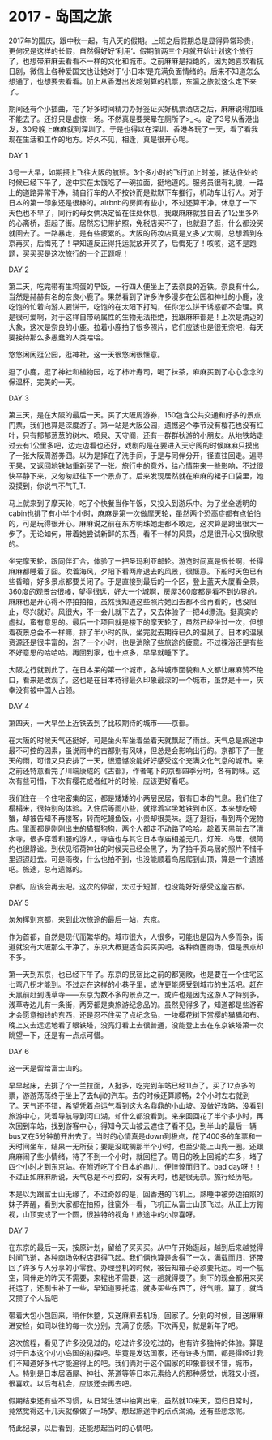 # 2017 - 岛国之旅 

2017年的国庆，跟中秋一起，有八天的假期。上班之后假期总是显得异常珍贵，更何况是这样的长假，自然得好好‘利用’。假期前两三个月就开始计划这个旅行了，也想带麻麻去看看不一样的文化和城市。之前麻麻是拒绝的，因为她喜欢看抗日剧，微信上各种爱国文也让她对于‘小日本’是充满负面情绪的。后来不知道怎么想通了，也想要去看看。加上从香港出发超划算的机票，东瀛之旅就这么定下来了。

期间还有个小插曲，花了好多时间精力办好签证买好机票酒店之后，麻麻说得加班不能去了。还好只是虚惊一场。不然真是要哭晕在厕所了>_<。定了3号从香港出发，30号晚上麻麻就到深圳了。于是也得以在深圳、香港各玩了一天，看了看我现在生活和工作的地方。好久不见，相逢，真是很开心呢。


DAY 1

3号一大早，如期搭上飞往大阪的航班。3个多小时的飞行加上时差，抵达住处的时候已经下午了，途中实在太饿吃了一碗拉面，挺地道的。服务员很有礼貌，一路上的道路异常干净，骑自行车的人不按铃而是默默下车推行，机动车让行人。对于日本的第一印象还是很棒的。airbnb的房间有些小，不过还算干净。休息了一下天色也不早了，同行的母女俩决定留在住处休息，我跟麻麻就独自去了1公里多外的心斋桥，逛起了街。居然忘记带护照，免税店买不了，也就逛了逛，什么都没买就回去了。一路暴走，是有些疲累的。大阪的药妆店真是又多又大啊，总想着到东京再买，后悔死了！早知道反正得托运就放开买了，后悔死了！咳咳，这不是跑题，买买买是这次旅行的一个正题呢！

DAY 2

第二天，吃完带有生鸡蛋的早饭，一行四人便坐上了去奈良的近铁。奈良有什么，当然是赫赫有名的奈良小鹿了。果然看到了许多许多漫步在公园和神社的小鹿，没吃饱的忙着向游人要饼干，吃饱的在太阳下打盹，任你怎么饼干诱惑都不会理。真是很可爱啊，对于这样自带萌属性的生物无法拒绝，我跟麻麻都是！上次是清迈的大象，这次是奈良的小鹿。拉着小鹿拍了很多照片，它们应该也是很无奈吧，每天要接待那么多愚蠢的人类哈哈。



悠悠闲闲逛公园，逛神社，这一天很悠闲很惬意。

逗了小鹿，逛了神社和植物园，吃了柿叶寿司，喝了抹茶，麻麻买到了心心念念的保温杯，完美的一天。

DAY 3

第三天，是在大阪的最后一天。买了大阪周游券，150包含公共交通和好多的景点门票，我们也算是深度游了。第一站是大阪公园，遗憾这个季节没有樱花也没有红叶，只有郁郁葱葱的树木、喷泉、天守阁，还有一群群秋游的小朋友。从地铁站走过去有1公里多吧，边走边看也还好，戏剧的是在要进入天守阁的时候麻麻只摸出了一张大阪周游券囧。以为是掉在了洗手间，于是与同伴分开，径直往回走。遍寻无果，又返回地铁站重新买了一张。旅行中的意外，给心情带来一些影响，不过很快平静下来，又匆匆赶往下一个景点了。后来发现居然就在麻麻的裙子口袋里，她没摸到，你说气不气T_T.

马上就来到了摩天轮，吃了个快餐当作午饭，又投入到游乐中。为了坐全透明的cabin也排了有小半个小时，麻麻是第一次做摩天轮，虽然两个恐高症都有点怕怕的，可是玩得很开心。麻麻说之前在东方明珠她走都不敢走，这次算是跨出很大一步了。无论如何，带着她尝试新鲜的东西，看不一样的风景，总是很开心又很欣慰的。

坐完摩天轮，跟同伴汇合，体验了一把圣玛利亚邮轮。游览时间真是很长啊，长得麻麻都睡着了囧。吹着海风，夕阳下看两岸退去的风景，很惬意。下船时天色已有些昏暗，好多景点都要关闭了。于是直接到最后的一个区，登上蓝天大厦看全景。360度的观景台很棒，望得很远，好大一个城啊，房屋360度都是看不到边界的。麻麻也是开心得不停拍拍拍，虽然我知道这些照片她回去都不会再看的，也没阻止，尽兴就好。风很大，不一会儿就下去了，又去体验了一把4d漂流。挺真实的虚拟，蛮有意思的。最后一个项目就是楼下的摩天轮了，虽然已经坐过一次，但想着夜景总会不一样嘛，排了半小时的队，坐完就去期待已久的温泉了。日本的温泉资源还是很丰富的，泡了一个小时，也是消除了些旅途的疲意。不过裸浴还是有些不好意思的哈哈哈。再回到家，也十点多，早早就睡下了。




大阪之行就到此了。在日本呆的第一个城市，各种城市面貌和人文都让麻麻赞不绝口，看来是改观了。这也是在日本待得最久印象最深的一个城市，虽然是十一，庆幸没有被中国人占领。

DAY 4

第四天，一大早坐上近铁去到了比较期待的城市——京都。

在大阪的时候天气还挺好，可是坐火车坐着坐着天就飘起了雨丝。天气总是旅途中最不可控的因素，虽说雨中的古都别有风味，但总是会影响出行的。京都下了一整天的雨，可惜又只安排了一天，很遗憾没能好好感受这个充满文化气息的城市。来之前还特意看完了川端康成的《古都》，作者笔下的京都四季分明，各有韵味。这次有些可惜，下次有樱花或者红叶的时候，应该更好看吧。

我们住在一个住宅密集的区，都是矮矮的小两层民居，很有日本的气息。我们住了榻榻米，很特别的体验。入住后等雨小些，就撑着伞坐地铁到市区。本来想吃螃蟹，却被告知不再接客，转而吃鳗鱼饭，小贵却很美味。逛了逛街，看到两个宠物店。里面都是刚刚出生的猫猫狗狗，两个人都走不动路了哈哈。趁着天黑前去了清水寺，很多穿着和服的游人，寺庙也与其它日本寺庙相差无几，灯笼、鸟居，很简约也很静谧。到伏见稻荷神社的时候天已经全黑了，为了拍千页鸟居的照片不惜千里迢迢赶去。可是雨夜，什么也拍不到，也没能顺着鸟居爬到山顶，算是一个遗憾吧。旅途，总有遗憾的。




京都，应该会再去吧。这次的停留，太过于短暂，也没能好好感受这座古都。


DAY 5

匆匆挥别京都，来到此次旅途的最后一站，东京。

作为首都，自然是现代而繁华的。城市很大，人很多，可能也是因为人多而杂，街道就没有大阪那么干净了。东京大概更适合买买买吧，各种商圈商场，但是景点却不多。

第一天到东京，也已经下午了。东京的民宿比之前的都宽敞，也是要在一个住宅区七弯八拐才能到。不过走在这样的小巷子里，或许更能感受到城市的生活吧。赶在天黑前赶到浅草寺——东京为数不多的景点之一。或许也是因为这游人才特别多。浅草寺边儿有一条街，两旁都是卖旅游纪念品的。虽然见得多了，知道都是些游客才会愿意掏钱的东西，还是忍不住买了点纪念品，一块樱花树下赏樱的猫猫和布。晚上又去远远地看了眼铁塔，没亮灯看上去很普通，没能登上去在东京铁塔第一次眺望一下，还是有一点点可惜。

DAY 6

这一天是留给富士山的。

早早起床，去排了个一兰拉面，人挺多，吃完到车站已经11点了。买了12点多的票，游游荡荡终于坐上了去fuji的汽车。去的时候还算顺畅，2个小时左右就到了。天气还不错，希望凭着点运气看到这大名鼎鼎的小山坡。没做好攻略，没看到旅游中心，凭着导航导到河口湖，却什么都没看到。来来回回花了半个多小时，再次回到车站，找到游客中心，得知今天山被云遮住了看不见，到半山的最后一辆bus又在5分钟前开出去了。当时的心情真是down到极点，花了400多的车票和一天时间坐车，结果一无所获；要是没耽搁那半个小时，也至少能上山兜一圈。还跟麻麻闹了些小情绪，待了不到一个小时，就回程了。周日的晚上回城的车多，堵了四个小时才到东京站。在附近吃了个日本的串儿，便悻悻而归了。bad day呀！！不过正如麻麻所说，天气总是不可控的，没有天时，也是很无奈。旅行经历吧。

本是以为跟富士山无缘了，不过奇妙的是，回香港的飞机上，熟睡中被旁边拍照的妹子弄醒，看到大家都在拍照，往窗外一看，飞机正从富士山顶飞过。从正上方俯视，山顶变成了一个圆，很独特的视角！旅途中的小惊喜呀。


DAY 7

在东京的最后一天，按原计划，留给了买买买。从中午开始逛起，越到后来越觉得时间飞逝，各种商场免税店逛得飞起。我们俩也算是舍得了一次，满载而归，还带回了许多与人分享的小零食。办理登机的时候，被告知箱子必须要托运。同一个航空，同伴走的昨天不需要，来程也不需要，这一趟就得要了。剩下的现金都用来买托运了，还刷卡补了一些，早知道要托运，就多买些东西了，好气哦。算了，就当又攒了个人品吧

带着大包小包回来，稍作休整，又送麻麻去机场，回家了。分别的时候，目送麻麻进安检，如同以往的每一次分别，充满了伤感。下次再见，就是新年了吧。

这次旅程，看见了许多没见过的，吃过许多没吃过的，也有许多独特的体验。算是对于日本这个小小岛国的初探吧。毕竟是发达国家，还有许多方面，都是得经过我们不知道好多代才能追得上的吧。我们俩对于这个国家的印象都很不错，城市，人。特别是日本居酒屋、神社、茶道等等日本元素给人的那种感觉，优雅又小资，很喜欢。以后有机会，应该还会再去吧。

假期结束还有些不习惯，从日常生活中抽离出来，虽然就10来天，回归日常时，竟然觉得这十几天就像做了一场梦。想起旅途中的点点滴滴，还有些想念呢。

特此纪录，以后看到，还能想起当时的心情吧。
